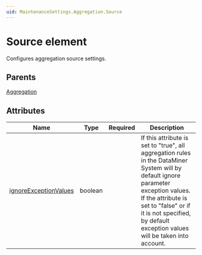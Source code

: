 ```yaml
---
uid: MaintenanceSettings.Aggregation.Source
---
```


# Source element

Configures aggregation source settings.

## Parents

[Aggregation](xref:MaintenanceSettings.Aggregation)

## Attributes

| Name | Type | Required | Description |
| --- | --- | --- | --- |
| [ignoreExceptionValues](xref:MaintenanceSettings.Aggregation.Source-ignoreExceptionValues) | boolean |  | If this attribute is set to "true", all aggregation rules in the DataMiner System will by default ignore parameter exception values. If the attribute is set to "false" or if it is not specified, by default exception values will be taken into account. |
